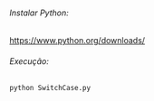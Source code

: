 ###### Instalar Python:
https://www.python.org/downloads/

###### Execução:
` python SwitchCase.py `
